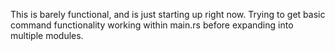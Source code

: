This is barely functional, and is just starting up right now. Trying to get basic command functionality working within main.rs before expanding into multiple modules.
